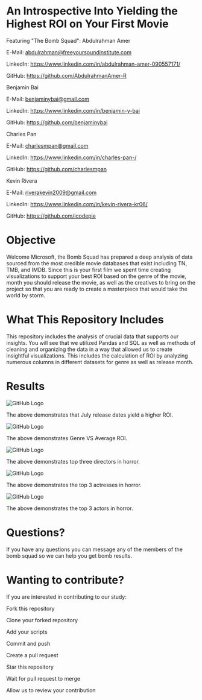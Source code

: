 # An Introspective Into Yielding the Highest ROI on Your First Movie

Featuring "The Bomb Squad":
Abdulrahman Amer

E-Mail: abdulrahman@freeyoursoundinstitute.com

LinkedIn: https://www.linkedin.com/in/abdulrahman-amer-090557171/

GitHub: https://github.com/AbdulrahmanAmer-R

Benjamin Bai

E-Mail: benjaminybai@gmail.com

LinkedIn: https://www.linkedin.com/in/benjamin-y-bai

GitHub: https://github.com/benjaminybai


Charles Pan

E-Mail:     charlesmpan@gmail.com

LinkedIn: https://www.linkedin.com/in/charles-pan-/

GitHub:    https://github.com/charlesmpan


Kevin Rivera

E-Mail: riverakevin2009@gmail.com

LinkedIn: https://www.linkedin.com/in/kevin-rivera-kr06/


GitHub: https://github.com/icodepie



# Objective

Welcome Microsoft, the Bomb Squad has prepared a deep analysis of data sourced from the most credible movie databases that exist including TN, TMB, and IMDB. Since this is your first film we spent time creating visualizations to support your best ROI based on the genre of the movie, month you should release the movie, as well as the creatives to bring on the project so that you are ready to create a masterpiece that would take the world by storm. 


# What This Repository Includes

This repository includes the analysis of crucial data that supports our insights. You will see that we utilized Pandas and SQL as well as methods of cleaning and organizing the data in a way that allowed us to create insightful visualizations. This includes the calculation of ROI by analyzing numerous columns in different datasets for genre as well as release month. 


# Results

![GitHub Logo](/viz_images/ROI_combo_by_month.png)


The above demonstrates that July release dates yield a higher ROI. 


![GitHub Logo](/viz_images/roi_percent_visualization.png)


The above demonstrates Genre VS Average ROI.


![GitHub Logo](/viz_images/director_rating.png)


The above demonstrates top three directors in horror.


![GitHub Logo](/viz_images/actress_rating.png)


The above demonstrates the top 3 actresses in horror.


![GitHub Logo](/viz_images/actors_rating.png)


The above demonstrates the top 3 actors in horror. 


# Questions?


If you have any questions you can message any of the members of the bomb squad so we can help you get bomb results.


# Wanting to contribute?


If you are interested in contributing to our study:


Fork this repository


Clone your forked repository


Add your scripts


Commit and push


Create a pull request


Star this repository


Wait for pull request to merge


Allow us to review your contribution 

